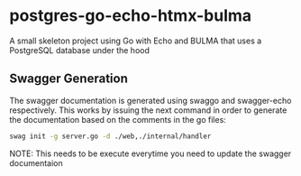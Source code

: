 # postgres-go-echo-htmx-bulma

A small skeleton project using Go with Echo and BULMA that uses a PostgreSQL database under the hood

## Swagger Generation

The swagger documentation is generated using swaggo and swagger-echo respectively. This works by
issuing the next command in order to generate the documentation based on the comments in the go
files:

```bash
swag init -g server.go -d ./web,./internal/handler
```

NOTE: This needs to be execute everytime you need to update the swagger documentaion
